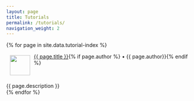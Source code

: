 ```yaml
---
layout: page
title: Tutorials
permalink: /tutorials/
navigation_weight: 2
---
```


{% for page in site.data.tutorial-index %}
  <div class="boxed_page">
    <div class = "index_item_left">
      <a href="{{ page.url }}"><img src="{{ page.image }}" style="margin: 5px 10px" width="54" height="54" align="left"/></a>
    </div>
    <div clas = "index_item_right">
      <a href="{{ page.url }}">{{ page.title }}</a><time>{% if page.author %}&nbsp;•&nbsp;{{ page.author}}{% endif %}</time><br>
      <p class="spacer">&nbsp;</p>
      {{ page.description }}
    </div>
  </div>
{% endfor %}
<br><br>
